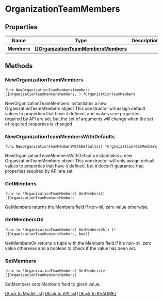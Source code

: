 # OrganizationTeamMembers

## Properties

Name | Type | Description | Notes
------------ | ------------- | ------------- | -------------
**Members** | [**[]OrganizationTeamMembersMembers**](OrganizationTeamMembersMembers.md) |  | 

## Methods

### NewOrganizationTeamMembers

`func NewOrganizationTeamMembers(members []OrganizationTeamMembersMembers, ) *OrganizationTeamMembers`

NewOrganizationTeamMembers instantiates a new OrganizationTeamMembers object
This constructor will assign default values to properties that have it defined,
and makes sure properties required by API are set, but the set of arguments
will change when the set of required properties is changed

### NewOrganizationTeamMembersWithDefaults

`func NewOrganizationTeamMembersWithDefaults() *OrganizationTeamMembers`

NewOrganizationTeamMembersWithDefaults instantiates a new OrganizationTeamMembers object
This constructor will only assign default values to properties that have it defined,
but it doesn't guarantee that properties required by API are set

### GetMembers

`func (o *OrganizationTeamMembers) GetMembers() []OrganizationTeamMembersMembers`

GetMembers returns the Members field if non-nil, zero value otherwise.

### GetMembersOk

`func (o *OrganizationTeamMembers) GetMembersOk() (*[]OrganizationTeamMembersMembers, bool)`

GetMembersOk returns a tuple with the Members field if it's non-nil, zero value otherwise
and a boolean to check if the value has been set.

### SetMembers

`func (o *OrganizationTeamMembers) SetMembers(v []OrganizationTeamMembersMembers)`

SetMembers sets Members field to given value.



[[Back to Model list]](../README.md#documentation-for-models) [[Back to API list]](../README.md#documentation-for-api-endpoints) [[Back to README]](../README.md)


